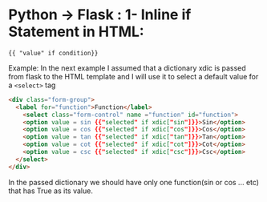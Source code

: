 # Python -> Flask : 1- Inline if Statement in HTML:


```
{{ "value" if condition}}
```

Example:
In the next example I assumed that a dictionary xdic is passed from flask to the HTML template and I will use it to select a default value for a ```<select>``` tag

```html
<div class="form-group">
  <label for="function">Function</label>
    <select class="form-control" name ="function" id="function">
    <option value = sin {{"selected" if xdic["sin"]}}>Sin</option>
    <option value = cos {{"selected" if xdic["cos"]}}>Cos</option>
    <option value = tan {{"selected" if xdic["tan"]}}>Tan</option>
    <option value = cot {{"selected" if xdic["cot"]}}>Cot</option>
    <option value = csc {{"selected" if xdic["csc"]}}>Csc</option>
  </select>
</div>
```

In the passed dictionary we should have only one function(sin or cos ... etc) that has True as its value.
